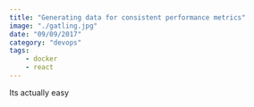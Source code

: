 ```yaml
---
title: "Generating data for consistent performance metrics"
image: "./gatling.jpg"
date: "09/09/2017"
category: "devops"
tags:
    - docker
    - react
---
```


Its actually easy
